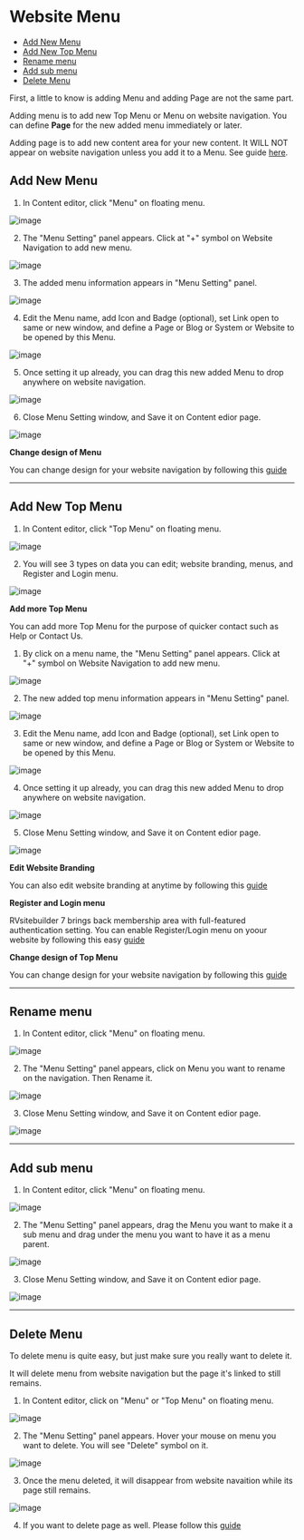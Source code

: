 # Website Menu

- [Add New Menu](#add-new-menu)
- [Add New Top Menu](#add-new-top-menu)
- [Rename menu](#rename-menu)
- [Add sub menu](#add-sub-menu)
- [Delete Menu](#delete-menu)



First, a little to know is adding Menu and adding Page are not the same part.

Adding menu is to add new Top Menu or Menu on website navigation. You can define **Page** for the new added menu immediately or later.

Adding page is to add new content area for your new content. It WILL NOT appear on website navigation unless you add it to a Menu. See guide [here](website-content.md#add-new-page).



## Add New Menu

1. In Content editor, click "Menu" on floating menu.
   
  ![image](images/website_menu/Menu_01_add_new_menu.png)


2. The "Menu Setting" panel appears. Click at "+" symbol on Website Navigation to add new menu.

  ![image](images/website_menu/Menu_02_click_add_new_menu.png)


3. The added menu information appears in "Menu Setting" panel.

  ![image](images/website_menu/Menu_03_menu_setting_panel.png)


4. Edit the Menu name, add Icon and Badge (optional), set Link open to same or new window, and define a Page or Blog or System or Website to be opened by this Menu.

  ![image](images/website_menu/Menu_04_real_time_preview.png)


5. Once setting it up already, you can drag this new added Menu to drop anywhere on website navigation.

  ![image](images/website_menu/Menu_05_drag_and_drop_menu.png)


6. Close Menu Setting window, and Save it on Content edior page.

  ![image](images/website_menu/Menu_05_02_save_add_menu.png)


**Change design of Menu**

You can change design for your website navigation by following this [guide](website-design.md#menu)


---------------------------------------------------------------------------------------------------


## Add New Top Menu

1. In Content editor, click "Top Menu" on floating menu.
  
  ![image](images/website_menu/Menu_12_top_menu_nav.png)


2. You will see 3 types on data you can edit; website branding, menus, and Register and Login menu.
   
  ![image](images/website_menu/Menu_13_top_menu_overview.png)


**Add more Top Menu**

You can add more Top Menu for the purpose of quicker contact such as Help or Contact Us.

1. By click on a menu name, the "Menu Setting" panel appears. Click at "+" symbol on Website Navigation to add new menu.

  ![image](images/website_menu/Menu_14_top_menu_click_add.png)


2. The new added top menu information appears in "Menu Setting" panel.

  ![image](images/website_menu/Menu_15_top_menu_click_add.png)


3. Edit the Menu name, add Icon and Badge (optional), set Link open to same or new window, and define a Page or Blog or System or Website to be opened by this Menu.

  ![image](images/website_menu/Menu_16_top_menu_rename.png)


4. Once setting it up already, you can drag this new added Menu to drop anywhere on website navigation.

  ![image](images/website_menu/Menu_17_top_menu_move.png)


5. Close Menu Setting window, and Save it on Content edior page.

  ![image](images/website_menu/Menu_17_2_top_menu_save.png)


**Edit Website Branding**

You can also edit website branding at anytime by following this [guide](website-design.md#top-menu)


**Register and Login menu**

RVsitebuilder 7 brings back membership area with full-featured authentication setting. You can enable Register/Login menu on yoour website by following this easy [guide](register-and-login-system.md)

**Change design of Top Menu**

You can change design for your website navigation by following this [guide](website-design.md#top-menu)


---------------------------------------------------------------------------------------------------


## Rename menu


1. In Content editor, click "Menu" on floating menu.

  ![image](images/website_menu/Menu_06_rename_menu.png)


2. The "Menu Setting" panel appears, click on Menu you want to rename on the navigation. Then Rename it.

  ![image](images/website_menu/Menu_07_click_rename_menu.png)

3. Close Menu Setting window, and Save it on Content edior page.

  ![image](images/website_menu/Menu_08_save_rename_menu.png)

---------------------------------------------------------------------------------------------------



## Add sub menu

1. In Content editor, click "Menu" on floating menu.

  ![image](images/website_menu/Menu_09_add_sub_menu.png)


2. The "Menu Setting" panel appears, drag the Menu you want to make it a sub menu and drag under the menu you want to have it as a menu parent.

  ![image](images/website_menu/Menu_10_drag_and_drop_submenu.png)

3. Close Menu Setting window, and Save it on Content edior page.

  ![image](images/website_menu/Menu_11_save_add_sub_menu.png)


  -------------------------------------------


## Delete Menu

To delete menu is quite easy, but just make sure you really want to delete it.

It will delete menu from website navigation but the page it's linked to still remains.

1. In Content editor, click on "Menu" or "Top Menu" on floating menu.

  ![image](images/website_menu/Menu_18_delete_menu.png)

2. The "Menu Setting" panel appears. Hover your mouse on menu you want to delete. You will see "Delete" symbol on it.

  ![image](images/website_menu/Menu_19_delete_menu_click.png)


3. Once the menu deleted, it will disappear from website navaition while its page still remains.

  ![image](images/website_menu/Menu_20_delete_menu_site.png)

4. If you want to delete page as well. Please follow this [guide](page-management.md)